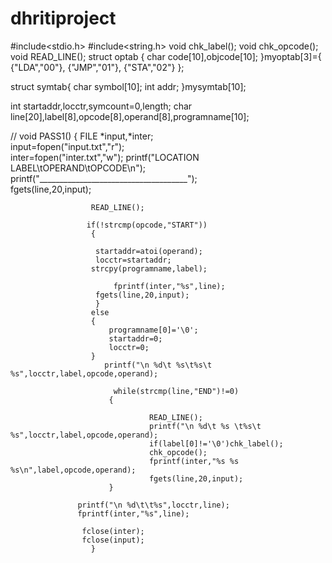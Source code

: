 # dhritiproject
 #include<stdio.h>
#include<string.h>
void chk_label();
void chk_opcode();
void READ_LINE();
struct optab
{
    char   code[10],objcode[10];
}myoptab[3]={
                   {"LDA","00"},
                   {"JMP","01"},
                   {"STA","02"}
             };
                   
                   
struct symtab{
                    char symbol[10];
                    int addr;
              }mysymtab[10];
                    
int startaddr,locctr,symcount=0,length;
char line[20],label[8],opcode[8],operand[8],programname[10];
                    
//                void PASS1()
                  {
                       FILE *input,*inter;                                   
                       input=fopen("input.txt","r");                             
                       inter=fopen("inter.txt","w"); 
                        printf("LOCATION LABEL\tOPERAND\tOPCODE\n");
                        printf("_____________________________________");                       
                        fgets(line,20,input);
                      
                      READ_LINE();
                      
                     if(!strcmp(opcode,"START"))
                      {
                      
                       startaddr=atoi(operand); 
                       locctr=startaddr;                     
                      strcpy(programname,label);
                       
                           fprintf(inter,"%s",line);
                       fgets(line,20,input);
                       }
                      else
                      {
                          programname[0]='\0';
                          startaddr=0;
                          locctr=0;
                      }
                         printf("\n %d\t %s\t%s\t %s",locctr,label,opcode,operand);  
                          
                           while(strcmp(line,"END")!=0)
                          {
                   
                                   READ_LINE();
                                   printf("\n %d\t %s \t%s\t %s",locctr,label,opcode,operand);
                                   if(label[0]!='\0')chk_label();
                                   chk_opcode(); 
                                   fprintf(inter,"%s %s %s\n",label,opcode,operand);
                                   fgets(line,20,input);
                          }
                          
                   printf("\n %d\t\t%s",locctr,line);
                   fprintf(inter,"%s",line);
  
                    fclose(inter);
                    fclose(input);
                      }
